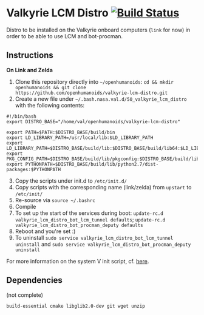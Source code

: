 # Valkyrie LCM Distro [![Build Status](https://travis-ci.org/openhumanoids/valkyrie-lcm-distro.svg?branch=master)](https://travis-ci.org/openhumanoids/valkyrie-lcm-distro)
Distro to be installed on the Valkyrie onboard computers (``link`` for now) in order to be able to use LCM and bot-procman.

## Instructions

**On Link and Zelda**
1. Clone this repository directly into ``~/openhumanoids``: ``cd && mkdir openhumanoids && git clone https://github.com/openhumanoids/valkyrie-lcm-distro.git``
2. Create a new file under ``~/.bash.nasa.val.d/50_valkyrie_lcm_distro`` with the following contents:
```
#!/bin/bash
export DISTRO_BASE="/home/val/openhumanoids/valkyrie-lcm-distro"

export PATH=$PATH:$DISTRO_BASE/build/bin
export LD_LIBRARY_PATH=/usr/local/lib:$LD_LIBRARY_PATH
export LD_LIBRARY_PATH=$DISTRO_BASE/build/lib:$DISTRO_BASE/build/lib64:$LD_LIBRARY_PATH
export PKG_CONFIG_PATH=$DISTRO_BASE/build/lib/pkgconfig:$DISTRO_BASE/build/lib64/pkgconfig:$PKG_CONFIG_PATH
export PYTHONPATH=$DISTRO_BASE/build/lib/python2.7/dist-packages:$PYTHONPATH
```

3. Copy the scripts under init.d to ``/etc/init.d/``
4. Copy scripts with the corresponding name (link/zelda) from ``upstart`` to ``/etc/init/``
4. Re-source via ``source ~/.bashrc``
5. Compile
6. To set up the start of the services during boot: ``update-rc.d valkyrie_lcm_distro_bot_lcm_tunnel defaults``; ``update-rc.d valkyrie_lcm_distro_bot_procman_deputy defaults``
7. Reboot and you're set :)
8. To uninstall ``sudo service valkyrie_lcm_distro_bot_lcm_tunnel uninstall`` and ``sudo service valkyrie_lcm_distro_bot_procman_deputy uninstall``

For more information on the system V init script, cf. [here](https://github.com/fhd/init-script-template).

## Dependencies
(not complete)

```
build-essential cmake libglib2.0-dev git wget unzip
```
